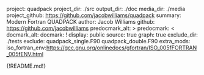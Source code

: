 project: quadpack
project_dir: ./src
output_dir: ./doc
media_dir: ./media
project_github: https://github.com/jacobwilliams/quadpack
summary: Modern Fortran QUADPACK
author: Jacob Williams
github: https://github.com/jacobwilliams
predocmark_alt: >
predocmark: <
docmark_alt:
docmark: !
display: public
source: true
graph: true
exclude_dir: ./tests
exclude: quadpack_single.F90
         quadpack_double.F90
extra_mods: iso_fortran_env:https://gcc.gnu.org/onlinedocs/gfortran/ISO_005fFORTRAN_005fENV.html

{!README.md!}